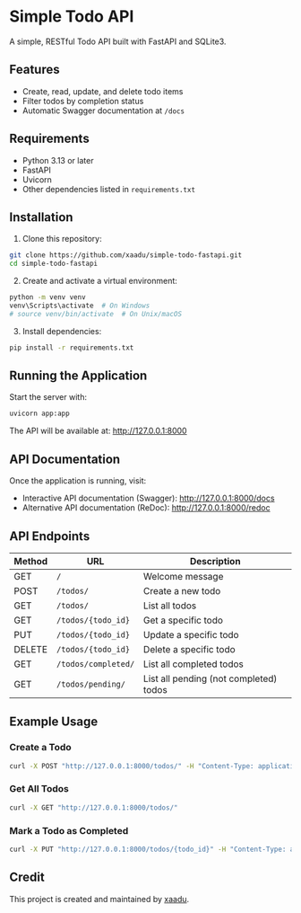 # Simple Todo API

A simple, RESTful Todo API built with FastAPI and SQLite3.

## Features

- Create, read, update, and delete todo items
- Filter todos by completion status
- Automatic Swagger documentation at `/docs`

## Requirements

- Python 3.13 or later
- FastAPI
- Uvicorn
- Other dependencies listed in `requirements.txt`

## Installation

1. Clone this repository:

```bash
git clone https://github.com/xaadu/simple-todo-fastapi.git
cd simple-todo-fastapi
```

2. Create and activate a virtual environment:

```bash
python -m venv venv
venv\Scripts\activate  # On Windows
# source venv/bin/activate  # On Unix/macOS
```

3. Install dependencies:

```bash
pip install -r requirements.txt
```

## Running the Application

Start the server with:

```bash
uvicorn app:app
```

The API will be available at: http://127.0.0.1:8000

## API Documentation

Once the application is running, visit:

- Interactive API documentation (Swagger): http://127.0.0.1:8000/docs
- Alternative API documentation (ReDoc): http://127.0.0.1:8000/redoc

## API Endpoints

| Method | URL | Description |
|--------|-----|-------------|
| GET | `/` | Welcome message |
| POST | `/todos/` | Create a new todo |
| GET | `/todos/` | List all todos |
| GET | `/todos/{todo_id}` | Get a specific todo |
| PUT | `/todos/{todo_id}` | Update a specific todo |
| DELETE | `/todos/{todo_id}` | Delete a specific todo |
| GET | `/todos/completed/` | List all completed todos |
| GET | `/todos/pending/` | List all pending (not completed) todos |

## Example Usage

### Create a Todo

```bash
curl -X POST "http://127.0.0.1:8000/todos/" -H "Content-Type: application/json" -d '{"title": "Learn FastAPI", "description": "Complete the FastAPI tutorial"}'
```

### Get All Todos

```bash
curl -X GET "http://127.0.0.1:8000/todos/"
```

### Mark a Todo as Completed

```bash
curl -X PUT "http://127.0.0.1:8000/todos/{todo_id}" -H "Content-Type: application/json" -d '{"completed": true}'
```

## Credit

This project is created and maintained by [xaadu](https://zayedabdullah.com).
